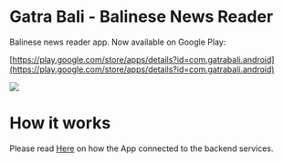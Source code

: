 # Gatra Bali - Balinese News Reader

Balinese news reader app. Now available on Google Play:

[https://play.google.com/store/apps/details?id=com.gatrabali.android](https://play.google.com/store/apps/details?id=com.gatrabali.android)

<img src="https://raw.githubusercontent.com/apps4bali/gatrabali-app/master/appstore/v1.0.0/Banner.png"/>


# How it works
Please read [Here](https://github.com/apps4bali/gatrabali-backend) on how the App connected to the backend services.
